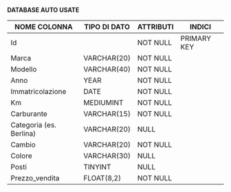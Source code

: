 **DATABASE AUTO USATE**

| NOME COLONNA            | TIPO DI DATO | ATTRIBUTI | INDICI      |
| ----------------------- | ------------ | --------- | ----------- |
| Id                      |              | NOT NULL  | PRIMARY KEY |
| Marca                   | VARCHAR(20)  | NOT NULL  |             |
| Modello                 | VARCHAR(40)  | NOT NULL  |             |
| Anno                    | YEAR         | NOT NULL  |             |
| Immatricolazione        | DATE         | NOT NULL  |             |
| Km                      | MEDIUMINT    | NOT NULL  |             |
| Carburante              | VARCHAR(15)  | NOT NULL  |             |
| Categoria (es. Berlina) | VARCHAR(20)  | NULL      |             |
| Cambio                  | VARCHAR(20)  | NOT NULL  |             |
| Colore                  | VARCHAR(30)  | NULL      |             |
| Posti                   | TINYINT      | NULL      |             |
| Prezzo_vendita          | FLOAT(8,2)   | NOT NULL  |             |

